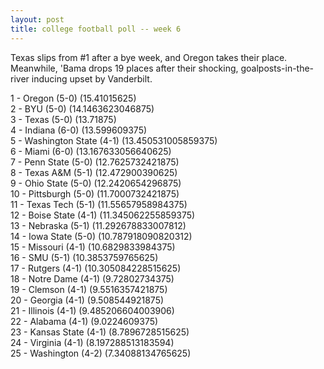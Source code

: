 ```yaml
---
layout: post
title: college football poll -- week 6
---
```


Texas slips from #1 after a bye week, and Oregon takes their place.  Meanwhile,
'Bama drops 19 places after their shocking, goalposts-in-the-river inducing
upset by Vanderbilt.

1 - Oregon (5-0) (15.41015625)  
2 - BYU (5-0) (14.1463623046875)  
3 - Texas (5-0) (13.71875)  
4 - Indiana (6-0) (13.599609375)  
5 - Washington State (4-1) (13.450531005859375)  
6 - Miami (6-0) (13.167633056640625)  
7 - Penn State (5-0) (12.7625732421875)  
8 - Texas A&M (5-1) (12.472900390625)  
9 - Ohio State (5-0) (12.2420654296875)  
10 - Pittsburgh (5-0) (11.7000732421875)  
11 - Texas Tech (5-1) (11.55657958984375)  
12 - Boise State (4-1) (11.345062255859375)  
13 - Nebraska (5-1) (11.292678833007812)  
14 - Iowa State (5-0) (10.787918090820312)  
15 - Missouri (4-1) (10.6829833984375)  
16 - SMU (5-1) (10.3853759765625)  
17 - Rutgers (4-1) (10.305084228515625)  
18 - Notre Dame (4-1) (9.72802734375)  
19 - Clemson (4-1) (9.5516357421875)  
20 - Georgia (4-1) (9.508544921875)  
21 - Illinois (4-1) (9.485206604003906)  
22 - Alabama (4-1) (9.0224609375)  
23 - Kansas State (4-1) (8.7896728515625)  
24 - Virginia (4-1) (8.197288513183594)  
25 - Washington (4-2) (7.34088134765625)  
